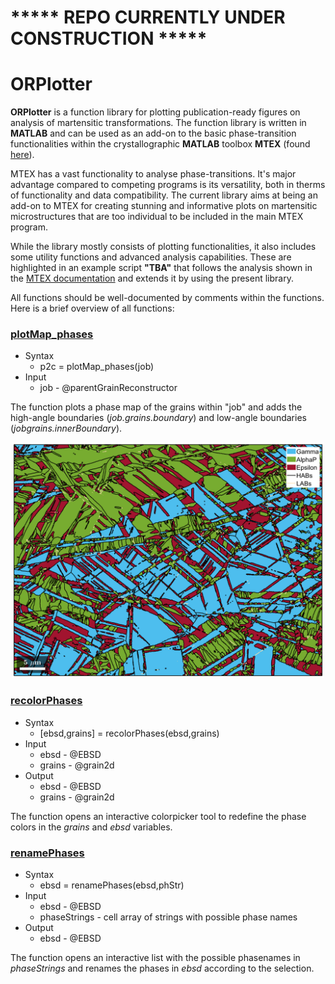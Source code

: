 # ***** REPO CURRENTLY UNDER CONSTRUCTION *****

# ORPlotter
**ORPlotter** is a function library for plotting publication-ready figures on analysis of martensitic transformations. The function library is written in **MATLAB** and can be used as an add-on to the basic phase-transition functionalities within the crystallographic **MATLAB** toolbox **MTEX** (found [here](https://mtex-toolbox.github.io/MaParentGrainReconstruction.html)).

MTEX has a vast functionality to analyse phase-transitions. It's major advantage compared to competing programs is its versatility, both in therms of functionality and data compatibility. The current library aims at being an add-on to MTEX for creating stunning and informative plots on martensitic microstructures that are too individual to be included in the main MTEX program. 

While the library mostly consists of plotting functionalities, it also includes some utility functions and advanced analysis capabilities. These are highlighted in an example script **"TBA"** that follows the analysis shown in the [MTEX documentation](https://mtex-toolbox.github.io/MaParentGrainReconstruction.html) and extends it by using the present library.

All functions should be well-documented by comments within the functions. Here is a brief overview of all functions:

### [plotMap_phases](./src/plotMap_phases.m)
- Syntax
  -  p2c = plotMap_phases(job)
- Input
  - job  - @parentGrainReconstructor

The function plots a phase map of the grains within "job" and adds the high-angle boundaries (*job.grains.boundary*) and low-angle boundaries (*jobgrains.innerBoundary*).

<p align="center">
  <img src="./doc/images/plotMap_phases.png" alt="Plot example from plotMap_phases" width="500"/>
</p>

### [recolorPhases](./src/recolorPhases.m)
- Syntax
  - [ebsd,grains] = recolorPhases(ebsd,grains)
- Input
  - ebsd             - @EBSD
  - grains           - @grain2d
- Output
  - ebsd             - @EBSD
  - grains           - @grain2d
 
The function opens an interactive colorpicker tool to redefine the phase colors in the *grains* and *ebsd* variables.

### [renamePhases](./src/renamePhases.m)
- Syntax
  - ebsd = renamePhases(ebsd,phStr)
- Input
  - ebsd             - @EBSD
  - phaseStrings     - cell array of strings with possible phase names
- Output
  - ebsd             - @EBSD
 
The function opens an interactive list with the possible phasenames in *phaseStrings* and renames the phases in *ebsd* according to the selection.

